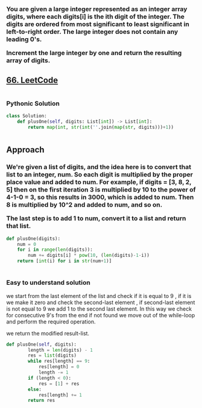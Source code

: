 <h3>You are given a large integer represented as an integer array digits, where each digits[i] is
 the ith digit of the integer. The digits are ordered from most significant to least significant in
  left-to-right order. The large integer does not contain any leading 0's.

Increment the large integer by one and return the resulting array of digits.</h3>

## [66. LeetCode](https://leetcode.com/problems/plus-one/)

#
### Pythonic Solution

```python
class Solution:
    def plusOne(self, digits: List[int]) -> List[int]:
        return map(int, str(int(''.join(map(str, digits)))+1))
```
#

## Approach
<h3>We're given a list of digits, and the idea here is to convert that list to an integer, num. So each digit is multiplied by the proper place value and added to num. For example, if digits = [3, 8, 2, 5] then on the first iteration 3 is multiplied by 10 to the power of 4-1-0 = 3, so this results in 3000, which is added to num. Then 8 is multiplied by 10^2 and added to num, and so on.

The last step is to add 1 to num, convert it to a list and return that list.</h3>
```python
def plusOne(digits):
    num = 0
    for i in range(len(digits)):
    	num += digits[i] * pow(10, (len(digits)-1-i))
    return [int(i) for i in str(num+1)]
```
#

### Easy to understand solution

we start from the last element of the list and check if it is equal to 9 , if it is we make it zero and check the second-last element , if second-last element is not equal to 9 we add 1 to the second last element.
In this way we check for consecutive 9's from the end if not found we move out of the while-loop and perform the required operation.

we return the modified result-list.

```python
def plusOne(self, digits):
        length = len(digits) - 1
        res = list(digits)
        while res[length] == 9:
            res[length] = 0
            length -= 1
        if (length < 0):
            res = [1] + res
        else:
            res[length] += 1
        return res
```